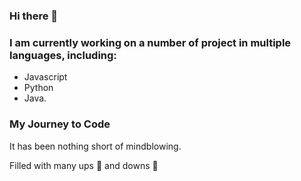 ### Hi there 👋

### I am currently working on a number of project in multiple languages, including:
* Javascript 
* Python 
* Java. 


### **My Journey to Code**

It has been nothing short of mindblowing.

<picture>
  <source media="(prefers-color-scheme: dark)" srcset="https://i.pinimg.com/474x/d8/2a/65/d82a653cb4de1ea3beb2c78d3bec0655.jpg">
</picture>



Filled with many ups :flight_departure: and downs :flight_arrival:



<!--
**zakirali1/zakirali1** is a ✨ _special_ ✨ repository because its `README.md` (this file) appears on your GitHub profile.

Here are some ideas to get you started:

- 🔭 I’m currently working on ...
- 🌱 I’m currently learning ...
- 👯 I’m looking to collaborate on ...
- 🤔 I’m looking for help with ...
- 💬 Ask me about ...
- 📫 How to reach me: ...
- 😄 Pronouns: ...
- ⚡ Fun fact: ...
-->
